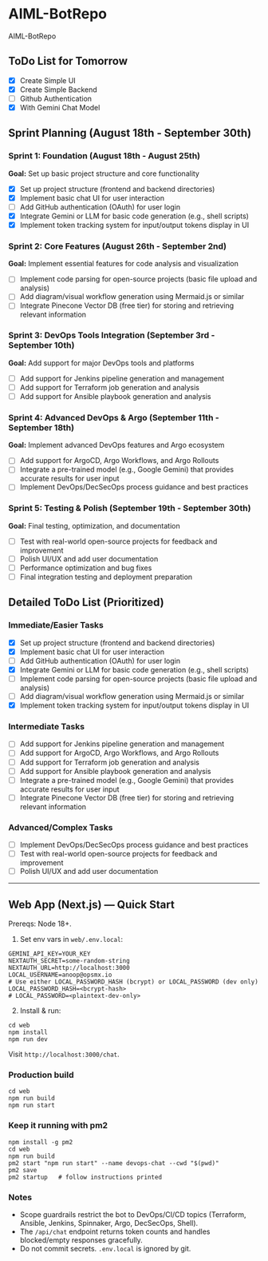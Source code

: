 # AIML-BotRepo
AIML-BotRepo

## ToDo List for Tomorrow
- [x] Create Simple UI
- [x] Create Simple Backend
- [ ] Github Authentication
- [x] With Gemini Chat Model

## Sprint Planning (August 18th - September 30th)

### Sprint 1: Foundation (August 18th - August 25th)
**Goal:** Set up basic project structure and core functionality
- [x] Set up project structure (frontend and backend directories)
- [x] Implement basic chat UI for user interaction
- [ ] Add GitHub authentication (OAuth) for user login
- [x] Integrate Gemini or LLM for basic code generation (e.g., shell scripts)
- [x] Implement token tracking system for input/output tokens display in UI

### Sprint 2: Core Features (August 26th - September 2nd)
**Goal:** Implement essential features for code analysis and visualization
- [ ] Implement code parsing for open-source projects (basic file upload and analysis)
- [ ] Add diagram/visual workflow generation using Mermaid.js or similar
- [ ] Integrate Pinecone Vector DB (free tier) for storing and retrieving relevant information

### Sprint 3: DevOps Tools Integration (September 3rd - September 10th)
**Goal:** Add support for major DevOps tools and platforms
- [ ] Add support for Jenkins pipeline generation and management
- [ ] Add support for Terraform job generation and analysis
- [ ] Add support for Ansible playbook generation and analysis

### Sprint 4: Advanced DevOps & Argo (September 11th - September 18th)
**Goal:** Implement advanced DevOps features and Argo ecosystem
- [ ] Add support for ArgoCD, Argo Workflows, and Argo Rollouts
- [ ] Integrate a pre-trained model (e.g., Google Gemini) that provides accurate results for user input
- [ ] Implement DevOps/DecSecOps process guidance and best practices

### Sprint 5: Testing & Polish (September 19th - September 30th)
**Goal:** Final testing, optimization, and documentation
- [ ] Test with real-world open-source projects for feedback and improvement
- [ ] Polish UI/UX and add user documentation
- [ ] Performance optimization and bug fixes
- [ ] Final integration testing and deployment preparation

## Detailed ToDo List (Prioritized)

### Immediate/Easier Tasks
- [x] Set up project structure (frontend and backend directories)
- [x] Implement basic chat UI for user interaction
- [ ] Add GitHub authentication (OAuth) for user login
- [x] Integrate Gemini or LLM for basic code generation (e.g., shell scripts)
- [ ] Implement code parsing for open-source projects (basic file upload and analysis)
- [ ] Add diagram/visual workflow generation using Mermaid.js or similar
- [x] Implement token tracking system for input/output tokens display in UI

### Intermediate Tasks
- [ ] Add support for Jenkins pipeline generation and management
- [ ] Add support for ArgoCD, Argo Workflows, and Argo Rollouts
- [ ] Add support for Terraform job generation and analysis
- [ ] Add support for Ansible playbook generation and analysis
- [ ] Integrate a pre-trained model (e.g., Google Gemini) that provides accurate results for user input
- [ ] Integrate Pinecone Vector DB (free tier) for storing and retrieving relevant information

### Advanced/Complex Tasks
- [ ] Implement DevOps/DecSecOps process guidance and best practices
- [ ] Test with real-world open-source projects for feedback and improvement
- [ ] Polish UI/UX and add user documentation

---

## Web App (Next.js) — Quick Start

Prereqs: Node 18+.

1. Set env vars in `web/.env.local`:
```
GEMINI_API_KEY=YOUR_KEY
NEXTAUTH_SECRET=some-random-string
NEXTAUTH_URL=http://localhost:3000
LOCAL_USERNAME=anoop@opsmx.io
# Use either LOCAL_PASSWORD_HASH (bcrypt) or LOCAL_PASSWORD (dev only)
LOCAL_PASSWORD_HASH=<bcrypt-hash>
# LOCAL_PASSWORD=<plaintext-dev-only>
```

2. Install & run:
```
cd web
npm install
npm run dev
```
Visit `http://localhost:3000/chat`.

### Production build
```
cd web
npm run build
npm run start
```

### Keep it running with pm2
```
npm install -g pm2
cd web
npm run build
pm2 start "npm run start" --name devops-chat --cwd "$(pwd)"
pm2 save
pm2 startup   # follow instructions printed
```

### Notes
- Scope guardrails restrict the bot to DevOps/CI/CD topics (Terraform, Ansible, Jenkins, Spinnaker, Argo, DecSecOps, Shell).
- The `/api/chat` endpoint returns token counts and handles blocked/empty responses gracefully.
- Do not commit secrets. `.env.local` is ignored by git.
